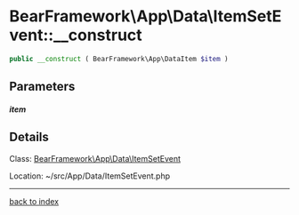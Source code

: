 # BearFramework\App\Data\ItemSetEvent::__construct

```php
public __construct ( BearFramework\App\DataItem $item )
```

## Parameters

##### item

## Details

Class: [BearFramework\App\Data\ItemSetEvent](bearframework.app.data.itemsetevent.class.md)

Location: ~/src/App/Data/ItemSetEvent.php

---

[back to index](index.md)

